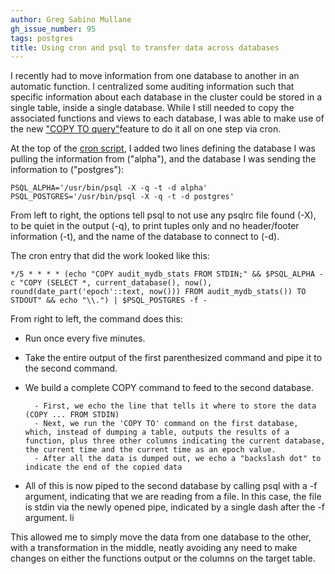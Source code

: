 ```yaml
---
author: Greg Sabino Mullane
gh_issue_number: 95
tags: postgres
title: Using cron and psql to transfer data across databases
---
```




I recently had to move information from one database to another in an automatic function. I centralized some auditing information such that specific information about each database in the cluster could be stored in a single table, inside a single database. While I still needed to copy the associated functions and views to each database, I was able to make use of the new ["COPY TO query"](http://www.postgresql.org/docs/current/interactive/sql-copy.html)feature to do it all on one step via cron.

At the top of the [cron script](http://blog.endpoint.com/2008/12/best-practices-for-cron.html), I added two lines defining the database I was pulling the information from ("alpha"), and the database I was sending the information to ("postgres"):

```
PSQL_ALPHA='/usr/bin/psql -X -q -t -d alpha'
PSQL_POSTGRES='/usr/bin/psql -X -q -t -d postgres'
```

From left to right, the options tell psql to not use any psqlrc file found (-X), to be quiet in the output (-q), to print tuples only and no header/footer information (-t), and the name of the database to connect to (-d).

The cron entry that did the work looked like this:

```
*/5 * * * * (echo "COPY audit_mydb_stats FROM STDIN;" && $PSQL_ALPHA -c "COPY (SELECT *, current_database(), now(), round(date_part('epoch'::text, now())) FROM audit_mydb_stats()) TO STDOUT" && echo "\\.") | $PSQL_POSTGRES -f -
```

From right to left, the command does this:

- Run once every five minutes.
- Take the entire output of the first parenthesized command and pipe it to the second command.
- We build a complete COPY command to feed to the second database.

        - First, we echo the line that tells it where to store the data (COPY ... FROM STDIN)
        - Next, we run the 'COPY TO' command on the first database, which, instead of dumping a table, outputs the results of a function, plus three other columns indicating the current database, the current time and the current time as an epoch value.
        - After all the data is dumped out, we echo a "backslash dot" to indicate the end of the copied data

- All of this is now piped to the second database by calling psql with a -f argument, indicating that we are reading from a file. In this case, the file is stdin via the newly opened pipe, indicated by a single dash after the -f argument. li

This allowed me to simply move the data from one database to the other, with a transformation in the middle, neatly avoiding any need to make changes on either the functions output or the columns on the target table.


